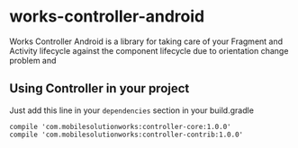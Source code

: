 # works-controller-android
Works Controller Android is a library for taking care of your Fragment and Activity lifecycle 
against the component lifecycle due to orientation change problem and 

## Using Controller in your project

Just add this line in your `dependencies` section in your build.gradle
```
compile 'com.mobilesolutionworks:controller-core:1.0.0'
compile 'com.mobilesolutionworks:controller-contrib:1.0.0'
```

